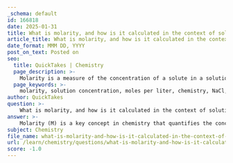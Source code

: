 ```yaml
---
_schema: default
id: 166818
date: 2025-01-31
title: What is molarity, and how is it calculated in the context of solution concentration?
article_title: What is molarity, and how is it calculated in the context of solution concentration?
date_format: MMM DD, YYYY
post_on_text: Posted on
seo:
  title: QuickTakes | Chemistry
  page_description: >-
    Molarity is a measure of the concentration of a solute in a solution, defined as moles of solute per liter of solution. It is crucial in chemistry for understanding reactions and calculating pH levels.
  page_keywords: >-
    molarity, solution concentration, moles per liter, chemistry, NaCl, acid-base chemistry, hydrogen ions, pH, calculation of molarity, solution preparation
author: QuickTakes
question: >-
    What is molarity, and how is it calculated in the context of solution concentration?
answer: >-
    Molarity (M) is a key concept in chemistry that quantifies the concentration of a solute in a solution. It is defined as the number of moles of solute per liter of solution and is expressed in units of moles per liter (mol/L). \n\nTo calculate molarity, you can use the following formula:\n\n$$\nM = \frac{n}{V}\n$$\n\nwhere:\n- $ M $ is the molarity,\n- $ n $ is the number of moles of solute,\n- $ V $ is the volume of the solution in liters.\n\nFor example, if you dissolve 1 mole of sodium chloride (NaCl) in enough water to make a total volume of 1 liter, the molarity of the solution would be 1 M. If you were to dissolve the same amount of NaCl in only 0.5 liters of water, the molarity would be 2 M, as the concentration of solute increases when the volume of the solution decreases.\n\nMolarity is particularly important in the context of acid-base chemistry, where it helps in determining the concentration of hydrogen ions (H⁺) in a solution. For instance, in pure water at 25 degrees Celsius, the concentration of hydrogen ions is approximately:\n\n$$\n[H^+] = 1 \times 10^{-7} \text{ M}\n$$\n\nThis concentration is crucial for calculating the pH of the solution, which is defined as:\n\n$$\n\text{pH} = -\log[H^+]\n$$\n\nThus, understanding molarity allows chemists to accurately prepare solutions and predict the outcomes of chemical reactions based on the concentrations of reactants and products.
subject: Chemistry
file_name: what-is-molarity-and-how-is-it-calculated-in-the-context-of-solution-concentration.md
url: /learn/chemistry/questions/what-is-molarity-and-how-is-it-calculated-in-the-context-of-solution-concentration
score: -1.0
---
```


&nbsp;